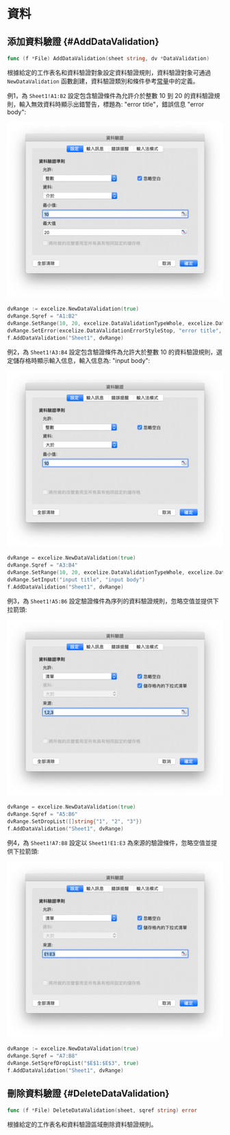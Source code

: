 # 資料

## 添加資料驗證 {#AddDataValidation}

```go
func (f *File) AddDataValidation(sheet string, dv *DataValidation)
```

根據給定的工作表名和資料驗證對象設定資料驗證規則，資料驗證對象可通過 `NewDataValidation` 函數創建，資料驗證類別和條件參考[常量](constants.md)中的定義。

例1，為 `Sheet1!A1:B2` 設定包含驗證條件為允許介於整數 10 到 20 的資料驗證規則，輸入無效資料時顯示出錯警告，標題為: "error title"，錯誤信息 "error body":

<p align="center"><img width="654" src="./images/data_validation_01.png" alt="資料驗證"></p>

```go
dvRange := excelize.NewDataValidation(true)
dvRange.Sqref = "A1:B2"
dvRange.SetRange(10, 20, excelize.DataValidationTypeWhole, excelize.DataValidationOperatorBetween)
dvRange.SetError(excelize.DataValidationErrorStyleStop, "error title", "error body")
f.AddDataValidation("Sheet1", dvRange)
```

例2，為 `Sheet1!A3:B4` 設定包含驗證條件為允許大於整數 10 的資料驗證規則，選定儲存格時顯示輸入信息，輸入信息為: "input body":

<p align="center"><img width="654" src="./images/data_validation_02.png" alt="資料驗證"></p>

```go
dvRange = excelize.NewDataValidation(true)
dvRange.Sqref = "A3:B4"
dvRange.SetRange(10, 20, excelize.DataValidationTypeWhole, excelize.DataValidationOperatorGreaterThan)
dvRange.SetInput("input title", "input body")
f.AddDataValidation("Sheet1", dvRange)
```

例3，為 `Sheet1!A5:B6` 設定驗證條件為序列的資料驗證規則，忽略空值並提供下拉箭頭:

<p align="center"><img width="654" src="./images/data_validation_03.png" alt="資料驗證"></p>

```go
dvRange = excelize.NewDataValidation(true)
dvRange.Sqref = "A5:B6"
dvRange.SetDropList([]string{"1", "2", "3"})
f.AddDataValidation("Sheet1", dvRange)
```

例4，為 `Sheet1!A7:B8` 設定以 `Sheet1!E1:E3` 為來源的驗證條件，忽略空值並提供下拉箭頭:

<p align="center"><img width="654" src="./images/data_validation_04.png" alt="資料驗證"></p>

```go
dvRange := excelize.NewDataValidation(true)
dvRange.Sqref = "A7:B8"
dvRange.SetSqrefDropList("$E$1:$E$3", true)
f.AddDataValidation("Sheet1", dvRange)
```

## 刪除資料驗證 {#DeleteDataValidation}

```go
func (f *File) DeleteDataValidation(sheet, sqref string) error
```

根據給定的工作表名和資料驗證區域刪除資料驗證規則。
